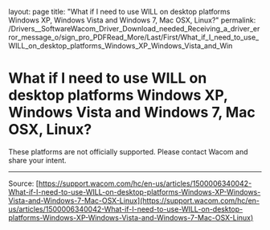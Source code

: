 layout: page
title: "What if I need to use WILL on desktop platforms Windows XP, Windows Vista and Windows 7, Mac OSX, Linux?"
permalink: /Drivers__SoftwareWacom_Driver_Download_needed_Receiving_a_driver_error_message_o/sign_pro_PDFRead_More/Last/First/What_if_I_need_to_use_WILL_on_desktop_platforms_Windows_XP_Windows_Vista_and_Win

# What if I need to use WILL on desktop platforms Windows XP, Windows Vista and Windows 7, Mac OSX, Linux?

These platforms are not officially supported. Please contact Wacom and share your intent.

---
Source: [https://support.wacom.com/hc/en-us/articles/1500006340042-What-if-I-need-to-use-WILL-on-desktop-platforms-Windows-XP-Windows-Vista-and-Windows-7-Mac-OSX-Linux](https://support.wacom.com/hc/en-us/articles/1500006340042-What-if-I-need-to-use-WILL-on-desktop-platforms-Windows-XP-Windows-Vista-and-Windows-7-Mac-OSX-Linux)
